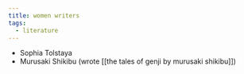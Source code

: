 ```yaml
---
title: women writers
tags:
  - literature
---
```

- Sophia Tolstaya
- Murusaki Shikibu (wrote [[the tales of genji by murusaki shikibu]])